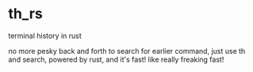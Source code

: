 # th_rs

terminal history in rust

no more pesky back and forth to search for earlier command, just use th and search, powered by rust, and it's fast! like really freaking fast!
